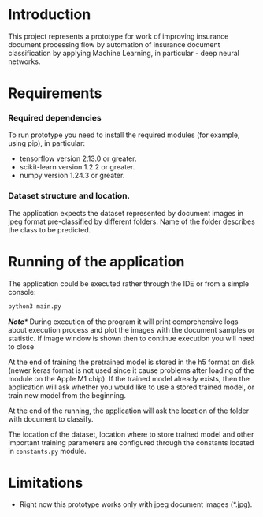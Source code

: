 # Introduction
This project represents a prototype for work of improving insurance
document processing flow by automation of insurance document classification
by applying Machine Learning, in particular - deep neural networks.

# Requirements

### Required dependencies
To run prototype you need to install the required modules (for example, using pip), in particular:
* tensorflow version 2.13.0 or greater.
* scikit-learn version 1.2.2 or greater.
* numpy version 1.24.3 or greater.

### Dataset structure and location.

The application expects the dataset represented by document images in jpeg format
pre-classified by different folders. Name of the folder describes the class to be 
predicted.

# Running of the application
The application could be executed rather through the IDE or from a simple console:

```bash
python3 main.py
```

_**Note***_ During execution of the program it will print comprehensive logs about execution 
process and plot the images with the document samples or statistic. If image window
is shown then to continue execution you will need to close 

At the end of training the pretrained model is stored in the h5 format on disk (newer keras 
format is not used since it cause problems after loading of the module on the Apple M1 chip). 
If the trained model already exists, then the application will ask whether you would like to
use a stored trained model, or train new model from the beginning.

At the end of the running, the application will ask the location of the folder with
document to classify.

The location of the dataset, location where to store trained model and other important training
parameters are configured through the constants located in ```constants.py``` module.

# Limitations
* Right now this prototype works only with jpeg document images (*.jpg).